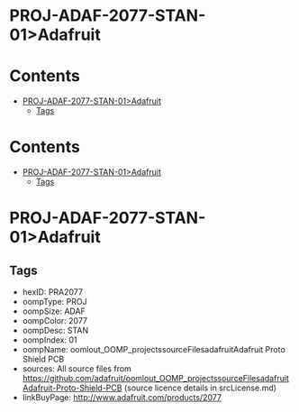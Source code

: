 
PROJ-ADAF-2077-STAN-01>Adafruit
===============================

Contents
========

* [PROJ-ADAF-2077-STAN-01>Adafruit](#proj-adaf-2077-stan-01adafruit)
	* [Tags](#tags)

Contents
========

* [PROJ-ADAF-2077-STAN-01>Adafruit](#proj-adaf-2077-stan-01adafruit)
	* [Tags](#tags)

# PROJ-ADAF-2077-STAN-01>Adafruit

## Tags

- hexID: PRA2077
- oompType: PROJ
- oompSize: ADAF
- oompColor: 2077
- oompDesc: STAN
- oompIndex: 01
- oompName: oomlout_OOMP_projectssourceFilesadafruitAdafruit Proto Shield PCB
- sources: All source files from https://github.com/adafruit/oomlout_OOMP_projectssourceFilesadafruitAdafruit-Proto-Shield-PCB (source licence details in srcLicense.md)
- linkBuyPage: http://www.adafruit.com/products/2077
